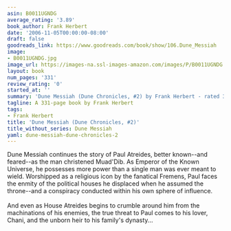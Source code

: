 ```yaml
---
asin: B0011UGNDG
average_rating: '3.89'
book_author: Frank Herbert
date: '2006-11-05T00:00:00-08:00'
draft: false
goodreads_link: https://www.goodreads.com/book/show/106.Dune_Messiah
image:
- B0011UGNDG.jpg
image_url: https://images-na.ssl-images-amazon.com/images/P/B0011UGNDG.01._SCLZZZZZZZ.jpg
layout: book
num_pages: '331'
review_rating: '0'
started_at: ''
summary: 'Dune Messiah (Dune Chronicles, #2) by Frank Herbert - rated 3.89/5 on Goodreads'
tagline: A 331-page book by Frank Herbert
tags:
- Frank Herbert
title: 'Dune Messiah (Dune Chronicles, #2)'
title_without_series: Dune Messiah
yaml: dune-messiah-dune-chronicles-2
---
```


Dune Messiah continues the story of Paul Atreides, better known--and feared--as the man christened Muad'Dib. As Emperor of the Known Universe, he possesses more power than a single man was ever meant to wield. Worshipped as a religious icon by the fanatical Fremens, Paul faces the enmity of the political houses he displaced when he assumed the throne--and a conspiracy conducted within his own sphere of influence.<br /><br />And even as House Atreides begins to crumble around him from the machinations of his enemies, the true threat to Paul comes to his lover, Chani, and the unborn heir to his family's dynasty...